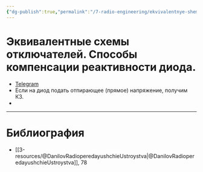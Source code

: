 ```yaml
---
{"dg-publish":true,"permalink":"/7-radio-engineering/ekvivalentnye-shemy-otklyuchatelej-sposoby-kompensaczii-reaktivnosti-dioda/","title":"Эквивалентные схемы отключателей. Способы компенсации реактивности диода."}
---
```



# Эквивалентные схемы отключателей. Способы компенсации реактивности диода.

- [Telegram](https://t.me/c/1837471271/6/191)
- Если на диод подать отпирающее (прямое) напряжение, получим КЗ.
- 

---

# Библиография

- [[3-resources/@DanilovRadioperedayushchieUstroystva\|@DanilovRadioperedayushchieUstroystva]], 78
